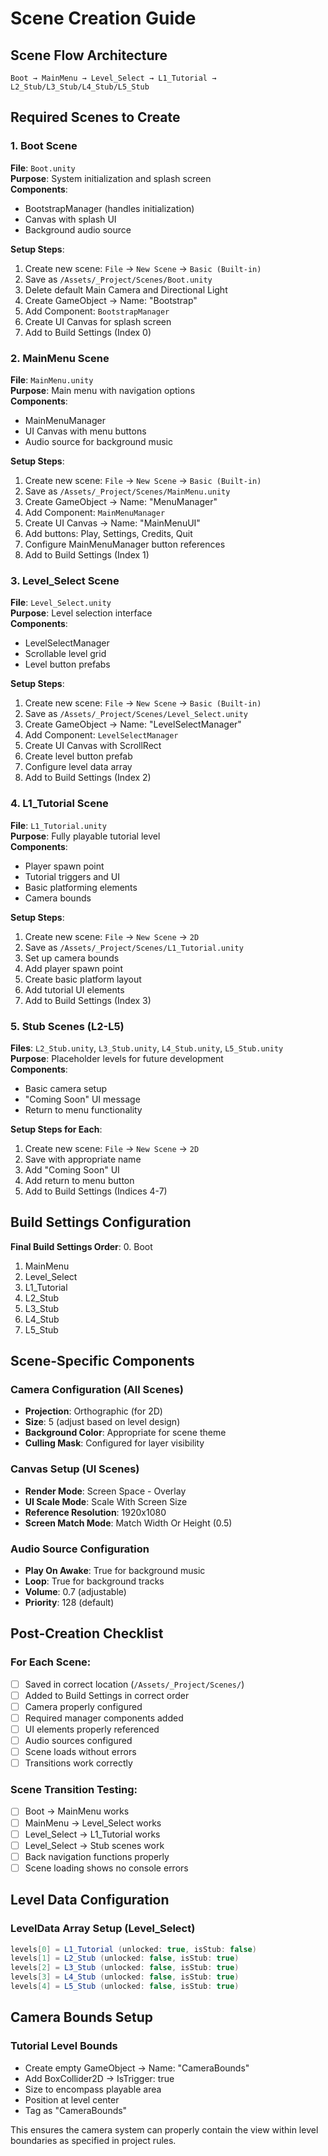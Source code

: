 # Scene Creation Guide

## Scene Flow Architecture

```
Boot → MainMenu → Level_Select → L1_Tutorial → L2_Stub/L3_Stub/L4_Stub/L5_Stub
```

## Required Scenes to Create

### 1. Boot Scene
**File**: `Boot.unity`  
**Purpose**: System initialization and splash screen  
**Components**:
- BootstrapManager (handles initialization)
- Canvas with splash UI
- Background audio source

**Setup Steps**:
1. Create new scene: `File` → `New Scene` → `Basic (Built-in)` 
2. Save as `/Assets/_Project/Scenes/Boot.unity`
3. Delete default Main Camera and Directional Light
4. Create GameObject → Name: "Bootstrap"
5. Add Component: `BootstrapManager`
6. Create UI Canvas for splash screen
7. Add to Build Settings (Index 0)

### 2. MainMenu Scene  
**File**: `MainMenu.unity`  
**Purpose**: Main menu with navigation options  
**Components**:
- MainMenuManager
- UI Canvas with menu buttons
- Audio source for background music

**Setup Steps**:
1. Create new scene: `File` → `New Scene` → `Basic (Built-in)`
2. Save as `/Assets/_Project/Scenes/MainMenu.unity`
3. Create GameObject → Name: "MenuManager"
4. Add Component: `MainMenuManager`
5. Create UI Canvas → Name: "MainMenuUI"
6. Add buttons: Play, Settings, Credits, Quit
7. Configure MainMenuManager button references
8. Add to Build Settings (Index 1)

### 3. Level_Select Scene
**File**: `Level_Select.unity`  
**Purpose**: Level selection interface  
**Components**:
- LevelSelectManager
- Scrollable level grid
- Level button prefabs

**Setup Steps**:
1. Create new scene: `File` → `New Scene` → `Basic (Built-in)`
2. Save as `/Assets/_Project/Scenes/Level_Select.unity`
3. Create GameObject → Name: "LevelSelectManager"
4. Add Component: `LevelSelectManager`
5. Create UI Canvas with ScrollRect
6. Create level button prefab
7. Configure level data array
8. Add to Build Settings (Index 2)

### 4. L1_Tutorial Scene
**File**: `L1_Tutorial.unity`  
**Purpose**: Fully playable tutorial level  
**Components**:
- Player spawn point
- Tutorial triggers and UI
- Basic platforming elements
- Camera bounds

**Setup Steps**:
1. Create new scene: `File` → `New Scene` → `2D`
2. Save as `/Assets/_Project/Scenes/L1_Tutorial.unity`
3. Set up camera bounds
4. Add player spawn point
5. Create basic platform layout
6. Add tutorial UI elements
7. Add to Build Settings (Index 3)

### 5. Stub Scenes (L2-L5)
**Files**: `L2_Stub.unity`, `L3_Stub.unity`, `L4_Stub.unity`, `L5_Stub.unity`  
**Purpose**: Placeholder levels for future development  
**Components**:
- Basic camera setup
- "Coming Soon" UI message
- Return to menu functionality

**Setup Steps for Each**:
1. Create new scene: `File` → `New Scene` → `2D`
2. Save with appropriate name
3. Add "Coming Soon" UI
4. Add return to menu button
5. Add to Build Settings (Indices 4-7)

## Build Settings Configuration

**Final Build Settings Order**:
0. Boot
1. MainMenu  
2. Level_Select
3. L1_Tutorial
4. L2_Stub
5. L3_Stub
6. L4_Stub
7. L5_Stub

## Scene-Specific Components

### Camera Configuration (All Scenes)
- **Projection**: Orthographic (for 2D)
- **Size**: 5 (adjust based on level design)
- **Background Color**: Appropriate for scene theme
- **Culling Mask**: Configured for layer visibility

### Canvas Setup (UI Scenes)
- **Render Mode**: Screen Space - Overlay
- **UI Scale Mode**: Scale With Screen Size
- **Reference Resolution**: 1920x1080
- **Screen Match Mode**: Match Width Or Height (0.5)

### Audio Source Configuration
- **Play On Awake**: True for background music
- **Loop**: True for background tracks
- **Volume**: 0.7 (adjustable)
- **Priority**: 128 (default)

## Post-Creation Checklist

### For Each Scene:
- [ ] Saved in correct location (`/Assets/_Project/Scenes/`)
- [ ] Added to Build Settings in correct order
- [ ] Camera properly configured
- [ ] Required manager components added
- [ ] UI elements properly referenced
- [ ] Audio sources configured
- [ ] Scene loads without errors
- [ ] Transitions work correctly

### Scene Transition Testing:
- [ ] Boot → MainMenu works
- [ ] MainMenu → Level_Select works
- [ ] Level_Select → L1_Tutorial works
- [ ] Level_Select → Stub scenes work
- [ ] Back navigation functions properly
- [ ] Scene loading shows no console errors

## Level Data Configuration

### LevelData Array Setup (Level_Select)
```csharp
levels[0] = L1_Tutorial (unlocked: true, isStub: false)
levels[1] = L2_Stub (unlocked: false, isStub: true)
levels[2] = L3_Stub (unlocked: false, isStub: true)
levels[3] = L4_Stub (unlocked: false, isStub: true)
levels[4] = L5_Stub (unlocked: false, isStub: true)
```

## Camera Bounds Setup

### Tutorial Level Bounds
- Create empty GameObject → Name: "CameraBounds"
- Add BoxCollider2D → IsTrigger: true
- Size to encompass playable area
- Position at level center
- Tag as "CameraBounds"

This ensures the camera system can properly contain the view within level boundaries as specified in project rules.
